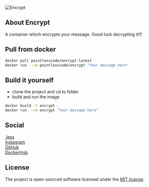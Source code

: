 ![Encrypt](https://github.com/pointless-code/encrypt/assets/18129171/f6813edd-c9dd-4b5b-ba1b-6e48fffe4d63)

## About Encrypt

A container which encrypts your message. Good luck decrypting it!!!

## Pull from docker

```bash
docker pull pointlesscode/encrypt:latest
docker run --rm pointlesscode/encrypt "Your message here"
```

## Build it yourself
- clone the project and cd to folder
- build and run the image
```bash
docker build -t encrypt .
docker run --rm encrypt "Your message here"
```

## Social

<a href="https://pointlesscode.dev/">.less</a><br>
<a href="https://www.instagram.com/pointlesscode/">Instagram</a><br>
<a href="https://github.com/pointless-code">GitHub</a><br>
<a href="https://hub.docker.com/u/pointlesscode">DockerHub</a>

## License

The project is open-sourced software licensed under the [MIT license](https://opensource.org/licenses/MIT).
